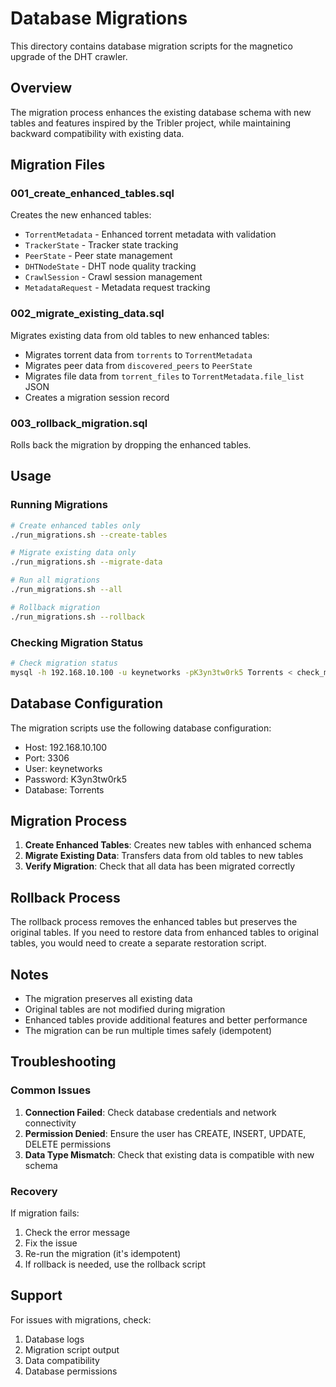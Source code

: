 # Database Migrations

This directory contains database migration scripts for the magnetico upgrade of the DHT crawler.

## Overview

The migration process enhances the existing database schema with new tables and features inspired by the Tribler project, while maintaining backward compatibility with existing data.

## Migration Files

### 001_create_enhanced_tables.sql
Creates the new enhanced tables:
- `TorrentMetadata` - Enhanced torrent metadata with validation
- `TrackerState` - Tracker state tracking
- `PeerState` - Peer state management
- `DHTNodeState` - DHT node quality tracking
- `CrawlSession` - Crawl session management
- `MetadataRequest` - Metadata request tracking

### 002_migrate_existing_data.sql
Migrates existing data from old tables to new enhanced tables:
- Migrates torrent data from `torrents` to `TorrentMetadata`
- Migrates peer data from `discovered_peers` to `PeerState`
- Migrates file data from `torrent_files` to `TorrentMetadata.file_list` JSON
- Creates a migration session record

### 003_rollback_migration.sql
Rolls back the migration by dropping the enhanced tables.

## Usage

### Running Migrations

```bash
# Create enhanced tables only
./run_migrations.sh --create-tables

# Migrate existing data only
./run_migrations.sh --migrate-data

# Run all migrations
./run_migrations.sh --all

# Rollback migration
./run_migrations.sh --rollback
```

### Checking Migration Status

```bash
# Check migration status
mysql -h 192.168.10.100 -u keynetworks -pK3yn3tw0rk5 Torrents < check_migration_status.sql
```

## Database Configuration

The migration scripts use the following database configuration:
- Host: 192.168.10.100
- Port: 3306
- User: keynetworks
- Password: K3yn3tw0rk5
- Database: Torrents

## Migration Process

1. **Create Enhanced Tables**: Creates new tables with enhanced schema
2. **Migrate Existing Data**: Transfers data from old tables to new tables
3. **Verify Migration**: Check that all data has been migrated correctly

## Rollback Process

The rollback process removes the enhanced tables but preserves the original tables. If you need to restore data from enhanced tables to original tables, you would need to create a separate restoration script.

## Notes

- The migration preserves all existing data
- Original tables are not modified during migration
- Enhanced tables provide additional features and better performance
- The migration can be run multiple times safely (idempotent)

## Troubleshooting

### Common Issues

1. **Connection Failed**: Check database credentials and network connectivity
2. **Permission Denied**: Ensure the user has CREATE, INSERT, UPDATE, DELETE permissions
3. **Data Type Mismatch**: Check that existing data is compatible with new schema

### Recovery

If migration fails:
1. Check the error message
2. Fix the issue
3. Re-run the migration (it's idempotent)
4. If rollback is needed, use the rollback script

## Support

For issues with migrations, check:
1. Database logs
2. Migration script output
3. Data compatibility
4. Database permissions
